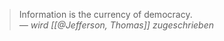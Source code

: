 > Information is the currency of democracy.
> <br>
> <cite> &mdash; wird [[@Jefferson, Thomas]] zugeschrieben</cite>